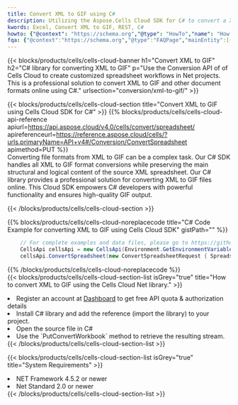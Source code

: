 ```yaml
---
title: Convert XML to GIF using C# 
description: Utilizing the Aspose.Cells Cloud SDK for C# to convert a XML format file to a GIF format file. 
kwords: Excel, Convert XML to GIF, REST, C#
howto: {"@context": "https://schema.org","@type": "HowTo","name": "How to convert XML to GIF using the Cells Cloud Net library.","description": "How to convert XML to GIF using the Cells Cloud Net library.","image": {"@type": "ImageObject"},"url": "/net/conversion/xml-to-gif/","step": [{ "@type": "HowToStep","name": "How to convert XML to GIF using the Cells Cloud Net library. step 1", "image": {"@type": "ImageObject",},"url": "/net/conversion/xml-to-gif/","text": "Register an account at <a href='https://dashboard.aspose.cloud/'>Dashboard</a> to get free API quota & authorization details",},{ "@type": "HowToStep","name": "How to convert XML to GIF using the Cells Cloud Net library. step 1", "image": {"@type": "ImageObject",},"url": "/net/conversion/xml-to-gif/","text": "Install C# library and add the reference (import the library) to your project.",},{ "@type": "HowToStep","name": "How to convert XML to GIF using the Cells Cloud Net library. step 1", "image": {"@type": "ImageObject",},"url": "/net/conversion/xml-to-gif/","text": "Open the source file in C#",},{ "@type": "HowToStep","name": "How to convert XML to GIF using the Cells Cloud Net library. step 1", "image": {"@type": "ImageObject",},"url": "/net/conversion/xml-to-gif/","text": "Use the `PutConvertWorkbook` method to retrieve the resulting stream.",}, ],"supply": {"@type": "HowToSupply","name": "document"},"tool": [{"@type": "HowToTool","name": "Visual Studio, Visual Studio Code, Rider "},{"@type": "HowToTool","name": "Aspose Cells"}],"totalTime": "PT6M"}
fqa: {"@context":"https://schema.org","@type":"FAQPage","mainEntity":[{"@type":"Question","name":"Why convert file formats in C# using REST API?","acceptedAnswer":{"@type":"Answer","text":"Documents are encoded in many ways, and some files may be incompatible with the software you use. To open and read such files, just convert them to appropriate file formats.<br/><ol><li>Install .NET SDK and add the reference (import the library) to your project.</li><li>Open the source file in C# using REST API.</li><li>Call the PutConvertWorkbookRequest() method, passing an output filename with required extension.</li><li>Get the result of conversion as a separate file.</li></ol>"}},{"@type":"Question","name":"What file formats can I convert with your C# library?","acceptedAnswer":{"@type":"Answer","text":"We support a variety of file formats for conversion using .NET library, including XLSX, Excel, xls , PDF, CSV, HTML, Markdown, XML, PNG, JPG, TIFF, Json, TXT and many more."}},{"@type":"Question","name":"What is the maximum allowed file size for conversion using this .NET library?","acceptedAnswer":{"@type":"Answer","text":"There are no file size limits for format conversions using .NET library."}}]}
---
```



{{< blocks/products/cells/cells-cloud-banner h1="Convert XML to GIF" h2="C# library for converting XML to GIF" p="Use the Conversion API of of Cells Cloud to create customized spreadsheet workflows in Net projects. This is a professional solution to convert XML to GIF and other document formats online using C#." urlsection="conversion/xml-to-gif/" >}}

{{< blocks/products/cells/cells-cloud-section  title="Convert XML to GIF using Cells Cloud SDK for C#" >}}
{{% blocks/products/cells/cells-cloud-api-reference  apiurl=https://api.aspose.cloud/v4.0/cells/convert/spreadsheet/  apireferenceurl=https://reference.aspose.cloud/cells/?urls.primaryName=API+v4#/Conversion/ConvertSpreadsheet  apimethod=PUT %}}
<br/>
Converting file formats from XML to GIF can be a complex task. Our C# SDK handles all XML to GIF format conversions while preserving the main structural and logical content of the source XML spreadsheet. Our C# library provides a professional solution for converting XML to GIF files online. This Cloud SDK empowers C# developers with powerful functionality and ensures high-quality GIF output.

{{< /blocks/products/cells/cells-cloud-section >}}

{{% blocks/products/cells/cells-cloud-noreplacecode title="C# Code Example for converting XML to GIF using Cells Cloud SDK" gistPath="" %}}
 
```cs
    // For complete examples and data files, please go to https://github.com/aspose-cells-cloud/aspose-cells-cloud-dotnet/
    CellsApi cellsApi = new CellsApi(Environment.GetEnvironmentVariable("ProductClientId"), Environment.GetEnvironmentVariable("ProductClientSecret"));
    cellsApi.ConvertSpreadsheet(new ConvertSpreadsheetRequest { Spreadsheet = "EmployeeSalesSummary.xml", format = "gif" }, "EmployeeSalesSummary.gif");
```
 
{{% /blocks/products/cells/cells-cloud-noreplacecode  %}}
<br/>
{{< blocks/products/cells/cells-cloud-section-list isGrey="true"  title="How to convert XML to GIF using the Cells Cloud Net library." >}}
<li>Register an account at <a href="https://dashboard.aspose.cloud/">Dashboard</a> to get free API quota & authorization details</li>
<li>Install C# library and add the reference (import the library) to your project.</li>
<li>Open the source file in C#</li>
<li>Use the `PutConvertWorkbook` method to retrieve the resulting stream.</li>
{{< /blocks/products/cells/cells-cloud-section-list >}}

{{< blocks/products/cells/cells-cloud-section-list isGrey="true"  title="System Requirements" >}}
<li>NET Framework 4.5.2 or newer</li>
<li>Net Standard 2.0 or newer</li>
{{< /blocks/products/cells/cells-cloud-section-list >}}
